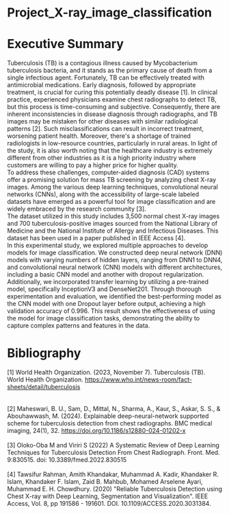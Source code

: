 # Project_X-ray_image_classification
# Executive Summary
Tuberculosis (TB) is a contagious illness caused by Mycobacterium tuberculosis bacteria, and it stands as the primary cause of death from a single infectious agent. Fortunately, TB can be effectively treated with antimicrobial medications. Early diagnosis, followed by appropriate treatment, is crucial for curing this potentially deadly disease [1]. In clinical practice, experienced physicians examine chest radiographs to detect TB, but this process is time-consuming and subjective. Consequently, there are inherent inconsistencies in disease diagnosis through radiographs, and TB images may be mistaken for other diseases with similar radiological patterns [2]. Such misclassifications can result in incorrect treatment, worsening patient health. Moreover, there's a shortage of trained radiologists in low-resource countries, particularly in rural areas. In light of the study, it is also worth noting that the healthcare industry is extremely different from other industries as it is a high priority industry where customers are willing to pay a higher price for higher quality.<br>
To address these challenges, computer-aided diagnosis (CAD) systems offer a promising solution for mass TB screening by analyzing chest X-ray images. Among the various deep learning techniques, convolutional neural networks (CNNs), along with the accessibility of large-scale labeled datasets have emerged as a powerful tool for image classification and are widely embraced by the research community [3].<br>
The dataset utilized in this study includes 3,500 normal chest X-ray images and 700 tuberculosis-positive images sourced from the National Library of Medicine and the National Institute of Allergy and Infectious Diseases. This dataset has been used in a paper published in IEEE Access [4]. <br>
In this experimental study, we explored multiple approaches to develop models for image classification. We constructed deep neural network (DNN) models with varying numbers of hidden layers, ranging from DNN1 to DNN4, and convolutional neural network (CNN) models with different architectures, including a basic CNN model and another with dropout regularization. <br>
Additionally, we incorporated transfer learning by utilizing a pre-trained model, specifically InceptionV3 and DenseNet201. Through thorough experimentation and evaluation, we identified the best-performing model as the CNN model with one Dropout layer before output, achieving a high validation accuracy of 0.996. This result shows the effectiveness of using the model for image classification tasks, demonstrating the ability to capture complex patterns and features in the data.
# Bibliography
[1] World Health Organization. (2023, November 7). Tuberculosis (TB). World Health 
Organization. https://www.who.int/news-room/fact-sheets/detail/tuberculosis <br><br>	
[2] Maheswari, B. U., Sam, D., Mittal, N., Sharma, A., Kaur, S., Askar, S. S., & Abouhawwash, 
M. (2024). Explainable deep-neural-network supported scheme for tuberculosis detection 
from chest radiographs. BMC medical imaging, 24(1), 32. https://doi.org/10.1186/s12880-024-01202-x<br><br>
[3] Oloko-Oba M and Viriri S (2022) A Systematic Review of Deep Learning Techniques for 
Tuberculosis Detection From Chest Radiograph. Front. Med. 9:830515. doi: 10.3389/fmed.2022.830515<br><br>
[4] Tawsifur Rahman, Amith Khandakar, Muhammad A. Kadir, Khandaker R. Islam, Khandaker 
F. Islam, Zaid B. Mahbub, Mohamed Arselene Ayari, Muhammad E. H. Chowdhury. (2020) "Reliable Tuberculosis Detection using Chest X-ray with Deep Learning, Segmentation and Visualization". IEEE Access, Vol. 8, pp 191586 - 191601. DOI. 10.1109/ACCESS.2020.3031384.
